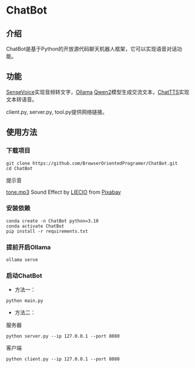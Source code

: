 # ChatBot

## 介绍

ChatBot是基于Python的开放源代码聊天机器人框架，它可以实现语音对话功能。

## 功能
[SenseVoice](https://github.com/FunAudioLLM/SenseVoice)实现音频转文字，[Ollama](https://github.com/ollama/ollama) [Qwen2](https://ollama.com/library/qwen2)模型生成交流文本，[ChatTTS](https://github.com/2noise/ChatTTS)实现文本转语音。

client.py, server.py, tool.py提供网络链接。

## 使用方法
### 下载项目
```shell
git clone https://github.com/BrowserOrientedProgramer/ChatBot.git
cd ChatBot
```
提示音

[tone.mp3](https://pixabay.com/zh/sound-effects/achive-sound-132273/) Sound Effect by <a href="https://pixabay.com/zh/users/liecio-3298866/?utm_source=link-attribution&utm_medium=referral&utm_campaign=music&utm_content=132273">LIECIO</a> from <a href="https://pixabay.com//?utm_source=link-attribution&utm_medium=referral&utm_campaign=music&utm_content=132273">Pixabay</a>
### 安装依赖
```shell
conda create -n ChatBot python=3.10
conda activate ChatBot
pip install -r requirements.txt
```

### 提前开启Ollama
```shell
ollama serve
```
### 启动ChatBot
* 方法一：
```shell
python main.py
```
* 方法二：
    
服务器
```shell
python server.py --ip 127.0.0.1 --port 8080
```
    
客户端
```shell
python client.py --ip 127.0.0.1 --port 8080
```

